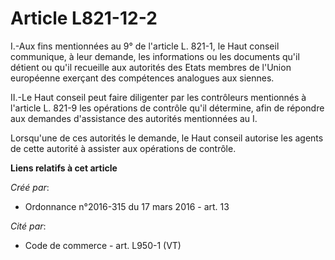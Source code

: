 # Article L821-12-2

I.-Aux fins mentionnées au 9° de l'article L. 821-1, le Haut conseil communique, à leur demande, les informations ou les
documents qu'il détient ou qu'il recueille aux autorités des Etats membres de l'Union européenne exerçant des compétences
analogues aux siennes. 

II.-Le Haut conseil peut faire diligenter par les contrôleurs mentionnés à l'article L. 821-9 les opérations de contrôle
qu'il détermine, afin de répondre aux demandes d'assistance des autorités mentionnées au I. 

Lorsqu'une de ces autorités le demande, le Haut conseil autorise les agents de cette autorité à assister aux opérations de
contrôle.

**Liens relatifs à cet article**

_Créé par_:

  - Ordonnance n°2016-315 du 17 mars 2016 - art. 13

_Cité par_:

  - Code de commerce - art. L950-1 (VT)
